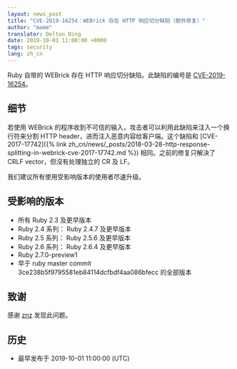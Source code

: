 ```yaml
---
layout: news_post
title: "CVE-2019-16254：WEBrick 存在 HTTP 响应切分缺陷（额外修复）"
author: "mame"
translator: Delton Ding
date: 2019-10-01 11:00:00 +0000
tags: security
lang: zh_cn
---
```


Ruby 自带的 WEBrick 存在 HTTP 响应切分缺陷。此缺陷的编号是 [CVE-2019-16254](https://cve.mitre.org/cgi-bin/cvename.cgi?name=CVE-2019-16254)。

## 细节

若使用 WEBrick 的程序收到不可信的输入，攻击者可以利用此缺陷来注入一个换行符来分割 HTTP header，进而注入恶意内容给客户端。这个缺陷和 [CVE-2017-17742]({% link zh_cn/news/_posts/2018-03-28-http-response-splitting-in-webrick-cve-2017-17742.md %}) 相同。之前的修复只解決了 CRLF vector，但沒有处理独立的 CR 及 LF。

我们建议所有使用受影响版本的使用者尽速升级。

## 受影响的版本

* 所有 Ruby 2.3 及更早版本
* Ruby 2.4 系列： Ruby 2.4.7 及更早版本
* Ruby 2.5 系列： Ruby 2.5.6 及更早版本
* Ruby 2.6 系列： Ruby 2.6.4 及更早版本
* Ruby 2.7.0-preview1
* 早于 ruby master commit 3ce238b5f9795581eb84114dcfbdf4aa086bfecc 的全部版本

## 致谢

感谢 [znz](https://hackerone.com/znz) 发现此问题。

## 历史

* 最早发布于 2019-10-01 11:00:00 (UTC)
